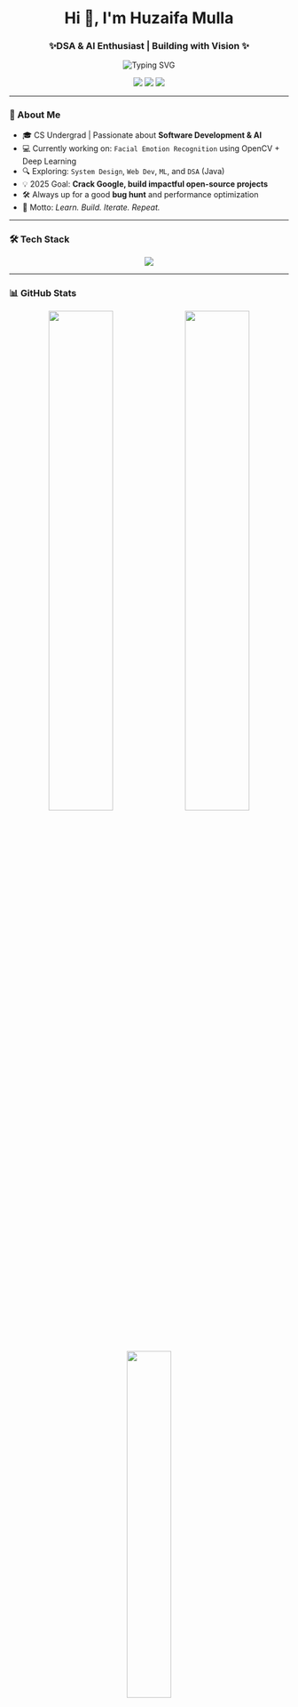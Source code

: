 <h1 align="center">Hi 👋, I'm Huzaifa Mulla</h1>
<h3 align="center">✨DSA & AI Enthusiast | Building with Vision ✨</h3>

<p align="center">
  <img src="https://readme-typing-svg.demolab.com?font=Fira+Code&weight=500&pause=1000&center=true&width=435&lines=Java+%7C+Python+%7C+React+%7C+AI+%7C+OpenCV;Building+cool+stuff+with+code;Leetcode+Grinder+%F0%9F%94%A5;Always+Learning+%F0%9F%93%9A" alt="Typing SVG" />
</p>

<p align="center">
  <img src="https://img.shields.io/badge/Google%20SDE%20in%20Progress-%230096C7.svg?style=for-the-badge&logo=google&logoColor=white"/>
  <img src="https://img.shields.io/badge/Open%20Source-Contributor-%23FF4500?style=for-the-badge&logo=github"/>
  <img src="https://img.shields.io/badge/Lifelong-Learner-%2300C853?style=for-the-badge"/>
</p>

---

### 🚀 About Me

- 🎓 CS Undergrad | Passionate about **Software Development & AI**
- 💻 Currently working on: `Facial Emotion Recognition` using OpenCV + Deep Learning
- 🔍 Exploring: `System Design`, `Web Dev`, `ML`, and `DSA` (Java)
- 💡 2025 Goal: **Crack Google, build impactful open-source projects**
- 🛠️ Always up for a good **bug hunt** and performance optimization
- 🧠 Motto: *Learn. Build. Iterate. Repeat.*


---

### 🛠️ Tech Stack

<p align="center">
  <img src="https://skillicons.dev/icons?i=java,python,react,opencv,html,css,js,git,github,vscode,linux,figma&theme=light"/>
</p>

---

### 📊 GitHub Stats

<div align="center">
  <img width="48%" src="https://github-readme-stats.vercel.app/api?username=v9pt&show_icons=true&theme=radical&rank_icon=github&include_all_commits=true&hide=issues" />
  <img width="48%" src="https://github-readme-streak-stats.herokuapp.com/?user=v9pt&theme=radical"/>
  <br/>
  <img width="40%" src="https://github-readme-stats.vercel.app/api/top-langs/?username=v9pt&layout=compact&theme=radical&langs_count=6"/>
</div>

---

### 🌐 Connect With Me

<p align="center">
  <a href="mailto:vexon.ru@gmail.com"><img src="https://img.shields.io/badge/Gmail-D14836?style=for-the-badge&logo=gmail&logoColor=white"/></a>
  <a href="https://www.linkedin.com/in/huzaifamulla" target="_blank"><img src="https://img.shields.io/badge/LinkedIn-%230077B5?style=for-the-badge&logo=linkedin&logoColor=white"/></a>
  <a href="https://leetcode.com/u/v9pt" target="_blank"><img src="https://img.shields.io/badge/LeetCode-%23FFA116?style=for-the-badge&logo=leetcode&logoColor=black"/></a>
</p>

---

### 🔥 Recent Highlights


1. 🎯 Solved 100+ DSA problems on LeetCode this month  
2. 🤖 Improved FER model accuracy by 10% using CNN tweaks  
3. 📦 Contributed to Open Source – ML & Web Projects  


---

### 🧠 Quote I Live By

> “The best way to predict the future is to invent it.” – Alan Kay

---

### ⭐ Show Some Love

If you like what I do, maybe give a ⭐ to my pinned repositories!
